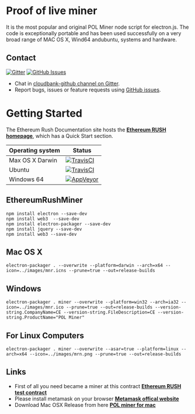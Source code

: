 # Proof of live miner

It is the most popular and original POL Miner node script for electron.js. The code is exceptionally portable and has been used successfully on a very broad range of MAC OS X, Wind64 andubuntu, systems and hardware.

## Contact

[![Gitter](https://img.shields.io/gitter/room/nwjs/nw.js.svg)](https://gitter.im/ethereumrush-github/)
[![GitHub Issues](https://img.shields.io/badge/open%20issues-0-yellow.svg)](https://github.com/omgbbqhaxx/EthereumRushMiner/issues)

- Chat in [cloudbank-github channel on Gitter](https://gitter.im/ethereumrush-github).
- Report bugs, issues or feature requests using [GitHub issues](issues/new).



# Getting Started

The Ethereum Rush Documentation site hosts the **[Ethereum RUSH homepage](https://ethereumrush.org/)**, which
has a Quick Start section.

Operating system | Status
---------------- | ----------
Max OS X Darwin  | [![TravisCI](https://img.shields.io/badge/build-passing-brightgreen.svg)](https://travis-ci.org/cloudbank/cloudbank-github)
Ubuntu  | [![TravisCI](https://img.shields.io/badge/build-passing-brightgreen.svg)](https://travis-ci.org/cloudbank/cloudbank-github)
Windows 64         | [![AppVeyor](https://img.shields.io/badge/build-passing-brightgreen.svg)](https://ci.appveyor.com/project/cloudbank/cloudbank-github)


## EthereumRushMiner
```shell
npm install electron --save-dev
npm install web3  --save-dev
npm install electron-packager --save-dev
npm install jquery --save-dev
npm install web3 --save-dev
```

## Mac OS X
```shell
electron-packager . --overwrite --platform=darwin --arch=x64 --icon=../images/mnr.icns --prune=true --out=release-builds
```

## Windows
```shell
electron-packager . miner --overwrite --platform=win32 --arch=ia32 --icon=../images/mnr.ico --prune=true --out=release-builds --version-string.CompanyName=CE --version-string.FileDescription=CE --version-string.ProductName="POL Miner"
```

## For Linux Computers
```shell
electron-packager . miner --overwrite --asar=true --platform=linux --arch=x64 --icon=../images/mrn.png --prune=true --out=release-builds
```



## Links
- First of all you need became a miner at this contract  **[Ethereum RUSH test contract](https://etherscan.io/address/0x61d6d033348f6bf5939548e4bab30f1198a64d0a#writeContract)**
- Please install metamask on your browser  **[Metamask offical website](https://metamask.io/)**
- Download Mac OSX Release from here  **[POL miner for mac](https://github.com/Ethereum-Rush/EthereumRushMiner/releases)**
